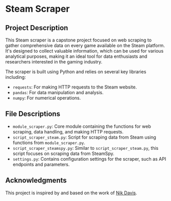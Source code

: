 # Steam Scraper

## Project Description
This Steam scraper is a capstone project focused on web scraping to gather comprehensive data on every game available on the Steam platform. It's designed to collect valuable information, which can be used for various analytical purposes, making it an ideal tool for data enthusiasts and researchers interested in the gaming industry.

The scraper is built using Python and relies on several key libraries including:
- `requests`: For making HTTP requests to the Steam website.
- `pandas`: For data manipulation and analysis.
- `numpy`: For numerical operations.

## File Descriptions
- `module_scraper.py`: Core module containing the functions for web scraping, data handling, and making HTTP requests.
- `script_scraper_steam.py`: Script for scraping data from Steam using functions from `module_scraper.py`.
- `script_scraper_steamspy.py`: Similar to `script_scraper_steam.py`, this script focuses on scraping data from SteamSpy.
- `settings.py`: Contains configuration settings for the scraper, such as API endpoints and parameters.

## Acknowledgments
This project is inspired by and based on the work of [Nik Davis](https://nik-davis.github.io/). 

